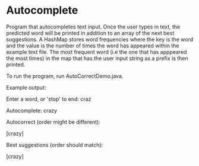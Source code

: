 # Autocomplete

Program that autocompletes text input. Once the user types in text, the predicted word will be printed in addition to an array of the next best suggestions.
A HashMap stores word frequencies where the key is the word and the value is the number of times the word has appeared within the example text file. The most
frequent word (i.e the one that has apppeared the most times) in the map that has the user input string as a prefix is then printed. 

To run the program, run AutoCorrectDemo.java.

Example output:

Enter a word, or 'stop' to end: craz

Autocomplete: crazy

Autocorrect (order might be different):

  [crazy]
  
Best suggestions (order should match):

  [crazy]
  
